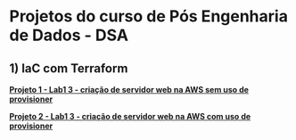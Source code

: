 # Projetos do curso de Pós Engenharia de Dados - DSA

## 1) IaC com Terraform
**[Projeto 1 - Lab1 3 - criação de servidor web na AWS sem uso de provisioner](https://github.com/benedictorimola/Pos_Engenharia_Dados_DSA/tree/main/0_projetos/1_iac_terraform/Projeto_1_lab3)**

**[Projeto 2 - Lab1 3 - criação de servidor web na AWS com uso de provisioner](https://github.com/benedictorimola/Pos_Engenharia_Dados_DSA/tree/main/0_projetos/1_iac_terraform/Projeto_2_lab3)**